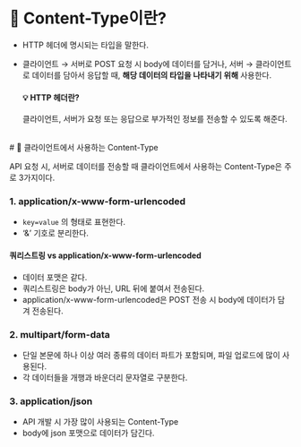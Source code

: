
# 📌 Content-Type이란?

- HTTP 헤더에 명시되는 타입을 말한다.
- 클라이언트 → 서버로 POST 요청 시 body에 데이터를 담거나, 
서버 → 클라이언트로 데이터를 담아서 응답할 때,
**해당 데이터의 타입을 나타내기 위해** 사용한다.

    #### 💡 HTTP 헤더란?
    <aside>
    클라이언트, 서버가 요청 또는 응답으로 부가적인 정보를 전송할 수 있도록 해준다.
    
    </aside>
<br/>
# 📌 클라이언트에서 사용하는 Content-Type

API 요청 시, 서버로 데이터를 전송할 때 클라이언트에서 사용하는 Content-Type은 주로 3가지이다.

### 1. application/x-www-form-urlencoded

- `key=value` 의 형태로 표현한다.
- ‘&’ 기호로 분리한다.

#### 쿼리스트링 vs application/x-www-form-urlencoded

- 데이터 포맷은 같다.
- 쿼리스트링은 body가 아닌, URL 뒤에 붙여서 전송된다.
- application/x-www-form-urlencoded은 POST 전송 시 body에 데이터가 담겨 전송된다.

### 2. multipart/form-data

- 단일 본문에 하나 이상 여러 종류의 데이터 파트가 포함되며, 파일 업로드에 많이 사용된다.
- 각 데이터들을 개행과 바운더리 문자열로 구분한다.

### 3. application/json

- API 개발 시 가장 많이 사용되는 Content-Type
- body에 json 포맷으로 데이터가 담긴다.

